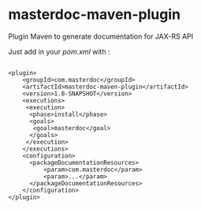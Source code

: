 masterdoc-maven-plugin
======================

Plugin Maven to generate documentation for JAX-RS API

Just add in your <i>pom.xml</i> with : 
```

<plugin>
    <groupId>com.masterdoc</groupId>
    <artifactId>masterdoc-maven-plugin</artifactId>
    <version>1.0-SNAPSHOT</version>
    <executions>
     <execution>
      <phase>install</phase>
      <goals>
       <goal>masterdoc</goal>
      </goals>
     </execution>
    </executions>
    <configuration>
      <packageDocumentationResources>
          <param>com.masterdoc</param>
          <param>...</param>
      </packageDocumentationResources>
    </configuration>
</plugin>
